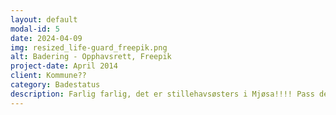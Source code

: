 ```yaml
---
layout: default
modal-id: 5
date: 2024-04-09
img: resized_life-guard_freepik.png
alt: Badering - Opphavsrett, Freepik
project-date: April 2014
client: Kommune??
category: Badestatus
description: Farlig farlig, det er stillehavsøsters i Mjøsa!!!! Pass deg for kjøttetende bakterier osv.
---
```

